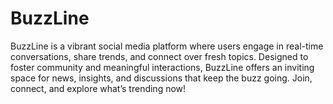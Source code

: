 # BuzzLine
BuzzLine is a vibrant social media platform where users engage in real-time conversations, share trends, and connect over fresh topics. Designed to foster community and meaningful interactions, BuzzLine offers an inviting space for news, insights, and discussions that keep the buzz going. Join, connect, and explore what’s trending now!
